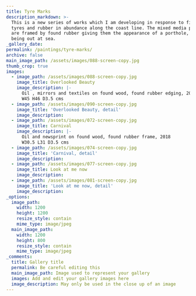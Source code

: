 ```yaml
---
title: Tyre Marks
description_markdown: >-
  This is a new series of works which I am developing in response to finding
  tyres and rubber in abundance along the coast line. The mixed media paintings
  are framed by found rubber giving them the appearance of a porthole, like
  being out at sea.
_gallery_date:
permalink: /paintings/tyre-marks/
archive: false
main_image_path: /assets/images/088-screen-copy.jpg
thumb_crop: true
images:
  - image_path: /assets/images/088-screen-copy.jpg
    image_title: Overlooked Beauty
    image_description: |-
      Oil , mirrors and textiles on found wood, found rubber edging, 2019
      W45 H46 D3.5 cms
  - image_path: /assets/images/090-screen-copy.jpg
    image_title: 'Overlooked Beauty, detail'
    image_description:
  - image_path: /assets/images/072-screen-copy.jpg
    image_title: Carnival
    image_description: |-
      Oil and newsprint on found wood, found rubber frame, 2018
      W30.5 L31 D3.5 cms
  - image_path: /assets/images/074-screen-copy.jpg
    image_title: 'Carnival, detail'
    image_description:
  - image_path: /assets/images/077-screen-copy.jpg
    image_title: Look at me now
    image_description:
  - image_path: /assets/images/081-screen-copy.jpg
    image_title: 'Look at me now, detail'
    image_description:
_options:
  image_path:
    width: 1200
    height: 1200
    resize_style: contain
    mime_type: image/jpeg
  main_image_path:
    width: 1200
    height: 800
    resize_style: contain
    mime_type: image/jpeg
_comments:
  title: Gallery title
  permalink: Be careful editing this
  main_image_path: Image used to represent your gallery
  images: Add and edit your gallery images here
  image_description: May only be used in the close up of an image
---
```

